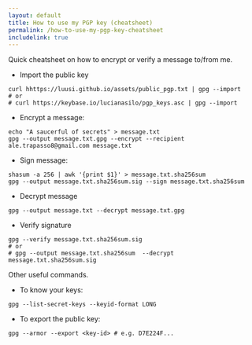 ```yaml
---
layout: default 
title: How to use my PGP key (cheatsheet)
permalink: /how-to-use-my-pgp-key-cheatsheet
includelink: true
---
```


Quick cheatsheet on how to 
encrypt or verify a message to/from me.

- Import the public key
```
curl hhttps://luusi.github.io/assets/public_pgp.txt | gpg --import
# or
# curl https://keybase.io/lucianasilo/pgp_keys.asc | gpg --import
```

- Encrypt a message:
```
echo "A saucerful of secrets" > message.txt
gpg --output message.txt.gpg --encrypt --recipient ale.trapasso8@gmail.com message.txt
```

- Sign message:
```
shasum -a 256 | awk '{print $1}' > message.txt.sha256sum
gpg --output message.txt.sha256sum.sig --sign message.txt.sha256sum
```

- Decrypt message
```
gpg --output message.txt --decrypt message.txt.gpg
```

- Verify signature
```
gpg --verify message.txt.sha256sum.sig
# or 
# gpg --output message.txt.sha256sum  --decrypt message.txt.sha256sum.sig
```

Other useful commands.
- To know your keys:
```
gpg --list-secret-keys --keyid-format LONG
```
- To export the public key:
```
gpg --armor --export <key-id> # e.g. D7E224F...
```
